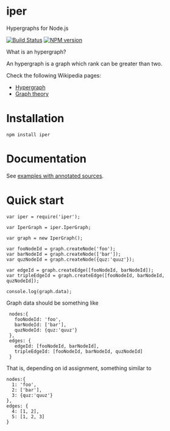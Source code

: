 iper
====

Hypergraphs for Node.js

[![Build Status](https://travis-ci.org/fibo/iper.png?branch=master)](https://travis-ci.org/fibo/iper.png?branch=master) [![NPM version](https://badge.fury.io/js/iper.png)](http://badge.fury.io/js/iper)

What is an hypergraph?

An hypergraph is a graph which rank can be greater than two.

Check the following Wikipedia pages:

* [Hypergraph](https://en.wikipedia.org/wiki/Hypergraph)
* [Graph theory](https://en.wikipedia.org/wiki/Graph_theory)

# Installation

    npm install iper

# Documentation

See [examples with annotated sources](http://fibo.github.io/iper).

# Quick start

    var iper = require('iper');

    var IperGraph = iper.IperGraph;

    var graph = new IperGraph();

    var fooNodeId = graph.createNode('foo');
    var barNodeId = graph.createNode(['bar']);
    var quzNodeId = graph.createNode({quz:'quuz'});

    var edgeId = graph.createEdge([fooNodeId, barNodeId]);
    var tripleEdgeId = graph.createEdge([fooNodeId, barNodeId, quzNodeId]);

    console.log(graph.data);

Graph data should be something like

     nodes:{
       fooNodeId: 'foo',
       barNodeId: ['bar'],
       quzNodeId: {quz:'quuz'}
     },
     edges: {
       edgeId: [fooNodeId, barNodeId],
       tripleEdgeId: [fooNodeId, barNodeId, quzNodeId]
     }

That is, depending on id assignment, something similar to

    nodes:{
      1: 'foo',
      2: ['bar'],
      3: {quz:'quuz'}
    },
    edges: {
      4: [1, 2],
      5: [1, 2, 3]
    }

